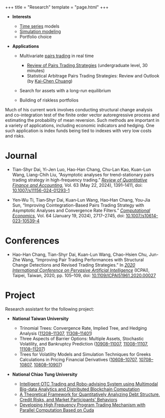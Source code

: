 +++
title = "Research"
template = "page.html"
+++

* **Interests**

  * [Time series](https://en.wikipedia.org/wiki/Time_series) models
  * [Simulation modeling](https://en.wikipedia.org/wiki/Simulation_modeling)
  * Portfolio choice

* **Applications**

  * Multivariate [pairs trading](https://www.investopedia.com/terms/p/pairstrade.asp) in real time

    * [Review of Pairs Trading Strategies](/other/20160725-Review_of_Pairs_Trading_Strategies.pdf) (undergraduate level, 30 minutes)
    * Statistical Arbitrage Pairs Trading Strategies: Review and Outlook (by [Kai-Chen Chuang](https://finance.lab.nycu.edu.tw/Students/105%E8%8E%8A%E5%87%B1%E8%87%A3/))
  * Search for assets with a long-run equilibrium
  * Building of riskless portfolios

Much of his current work involves conducting structural change analysis and co-integration test of the finite order vector autoregressive process and estimating the probability of mean reversion.
Such methods are important in a variety of applications, including economic indicators and hedging. One such application is index funds being tied to indexes with very low costs and risks.

<!-- # Published Works and Selected Talks -->

# Journal

* Tian-Shyr Dai, Yi-Jen Luo, Hao-Han Chang, Chu-Lan Kao, Kuan-Lun Wang, Liang-Chih Liu,
  “Asymptotic analyses for trend-stationary pairs trading strategy in high-frequency trading.”
  *[Review of Quantitative Finance and Accounting](https://link.springer.com/journal/11156)*, Vol. 63 (May 22, 2024), 1391–1411,
  doi: [10.1007/s11156-024-01293-1](https://link.springer.com/article/10.1007/s11156-024-01293-1)

* Yen‑Wu Ti, Tian‑Shyr Dai, Kuan‑Lun Wang, Hao‑Han Chang, You‑Jia Sun,
  “Improving Cointegration-Based Pairs Trading Strategy with Asymptotic Analyses and Convergence Rate Filters.”
  *[Computational Economics](https://link.springer.com/journal/10614)*, Vol. 64 (January 19, 2024), 2717–2745,
  doi: [10.1007/s10614-023-10539-4](https://doi.org/10.1007/s10614-023-10539-4)

# Conferences

* Hao-Han Chang, Tian-Shyr Dai, Kuan-Lun Wang, Chao-Hsien Chu, Jun-Zhe Wang,
  “Improving Pair Trading Performances with Structural Change Detections and Revised Trading Strategies.”
  In *[2020 International Conference on Pervasive Artificial Intelligence](https://doi.org/10.1109/ICPAI51961.2020)* (ICPAI), Taipei, Taiwan, 2020, pp. 105–109,
  doi: [10.1109/ICPAI51961.2020.00027](https://doi.org/10.1109/ICPAI51961.2020.00027)

# Project

Research assistant for the following project:

* **National Taiwan University**

  * Trinomial Trees: Convergence Rate, Implied Tree, and Hedging Analysis
    ([11208–11307](https://www.grb.gov.tw/search/planDetail?id=15485296), [11308–11401](https://www.grb.gov.tw/search/planDetail?id=16639177))
  * Three Aspects of Barrier Options: Multiple Assets, Stochastic Volatility, and Bankruptcy Prediction
    ([10908–11007](https://www.grb.gov.tw/search/planDetail?id=13541943), [11008–11107](https://www.grb.gov.tw/search/planDetail?id=13942143), [11108–11207](https://www.grb.gov.tw/search/planDetail?id=14605538))
  * Trees for Volatility Models and Simulation Techniques for Greeks Calculations in Pricing Financial Derivatives
    ([10608–10707](https://www.grb.gov.tw/search/planDetail?id=12483652), [10708–10807](https://www.grb.gov.tw/search/planDetail?id=12425597), [10808–10907](https://www.grb.gov.tw/search/planDetail?id=12824037))

* **National Chiao Tung University**

  * [Intelligent OTC Trading and Robo-advising System using Multimodal Big-data Analytics and Distributed Blockchain Computation](https://www.grb.gov.tw/search/planDetail?id=12488700)
  * [A Theoretical Framework for Quantitatively Analyzing Debt Structure, Credit Risks, and Market Participants' Behaviors](https://www.grb.gov.tw/search/planDetail?id=11272804)
  * [Developing High Frequency Program Trading Mechanism with Parallel Computation Based on Cuda](https://www.grb.gov.tw/search/planDetail?id=11600339)

<!-- <article>
    <section data-title="Journal">
        <header>
            <h2><a class="label">Journal</a></h2>
        </header>
        <ul>
            <li>Tian-Shyr Dai, Yi-Jen Luo, Hao-Han Chang, Chu-Lan Kao, Kuan-Lun Wang, Liang-Chih Liu,
                ``Asymptotic analyses for trend-stationary pairs trading strategy in high-frequency trading.''
                <i><a class="link__html" href="https://link.springer.com/journal/11156"
                        rel="bookmark external">Review of Quantitative Finance and Accounting</a></i>, Vol. 63
                (May 22, 2024), 1391-1411, doi: <a class="link__html"
                    href="https://link.springer.com/article/10.1007/s11156-024-01293-1"
                    rel="bookmark external">10.1007/s11156-024-01293-1</a>.
            </li>
            <li>Yen‑Wu Ti, Tian‑Shyr Dai, Kuan‑Lun Wang, Hao‑Han Chang, You‑Jia Sun, ``Improving
                Cointegration-Based Pairs Trading Strategy with Asymptotic Analyses and Convergence Rate
                Filters.''
                <i><a class="link__html" href="https://link.springer.com/journal/10614"
                        rel="bookmark external">Computational Economics</a></i>, Vol. 64 (January 19, 2024),
                2717--2745, doi:
                <a class="link__html" href="https://doi.org/10.1007/s10614-023-10539-4"
                    rel="bookmark external">10.1007/s10614-023-10539-4</a>.
            </li>
        </ul>
    </section>

    <section data-title="Conferences">
        <header>
            <h2><a class="label">Conferences</a></h2>
        </header>
        <ul>
            <li>Hao-Han Chang, Tian-Shyr Dai, Kuan-Lun Wang, Chao-Hsien Chu, Jun-Zhe Wang, ``Improving Pair
                Trading Performances with Structural Change Detections and Revised Trading Strategies.'' In
                <i><a class="link__html" href="https://doi.org/10.1109/ICPAI51961.2020"
                        rel="bookmark external">2020 International
                        Conference on Pervasive Artificial Intelligence</a></i> (ICPAI), Taipei, Taiwan, 2020,
                pp. 105-109, doi: <a class="link__html" href="https://doi.org/10.1109/ICPAI51961.2020.00027"
                    rel="bookmark external">10.1109/ICPAI51961.2020.00027</a>.
            </li>
        </ul>
    </section>

    <section data-title="Project">
        <header>
            <h2><a class="label">Project</a></h2>
        </header>
        Research assiste for the following project:
        <ul>
            <li><strong>National Taiwan University</strong>
                <ul>
                    <li>Trinomial Trees: Convergence Rate, Implied Tree, and Hedging
                        Analysis (<a class="link__html"
                            href="https://www.grb.gov.tw/search/planDetail?id=15485296"
                            rel="bookmark external">11208--11307</a>, 
                            <a class="link__html"
                            href="https://www.grb.gov.tw/search/planDetail?id=16639177"
                            rel="bookmark external">11308--11401</a>)
                    </li>
                    <li>Three Aspects of Barrier Options: Multiple Assets, Stochastic Volatlity, and Bankruptcy
                        Prediction (<a class="link__html"
                            href="https://www.grb.gov.tw/search/planDetail?id=13541943"
                            rel="bookmark external">10908--11007</a>, <a class="link__html"
                            href="https://www.grb.gov.tw/search/planDetail?id=13942143"
                            rel="bookmark external">11008--11107</a>, <a class="link__html"
                            href="https://www.grb.gov.tw/search/planDetail?id=14605538"
                            rel="bookmark external">11108--11207</a>)
                    </li>
                    <li>Trees for Volatility
                        Models
                        and Simulation Techniques for Greeks Calculations in Pricing Financial
                        Derivatives (<a class="link__html"
                            href="https://www.grb.gov.tw/search/planDetail?id=12483652"
                            rel="bookmark external">10608--10707</a>, <a class="link__html"
                            href="https://www.grb.gov.tw/search/planDetail?id=12425597"
                            rel="bookmark external">10708--10807</a>, <a class="link__html"
                            href="https://www.grb.gov.tw/search/planDetail?id=12824037"
                            rel="bookmark external">10808--10907</a>)
                    </li>
                </ul>
            </li>
            <li><strong>National Chiao Tung University</strong>
                <ul>
                    <li><a class="link__html" href="https://www.grb.gov.tw/search/planDetail?id=12488700"
                            rel="bookmark external">Intelligent
                            OTC Trading and Robo-advising System using Multimodal Big-data Analytics and
                            Distributed
                            Blockchain Computation</a></li>
                    <li><a class="link__html" href="https://www.grb.gov.tw/search/planDetail?id=11272804"
                            rel="bookmark external">A
                            Theoretical
                            Framework for Quantitatively Analyzing Debt Structure, Credit Risks, and Market
                            Participants' Behaviors</a></li>
                    <li><a class="link__html" href="https://www.grb.gov.tw/search/planDetail?id=11600339"
                            rel="bookmark external">Developing
                            High Frequency Program Trading Mechanism with Parallel Computation Based on Cuda</a>
                    </li>
                </ul>
            </li>
        </ul>
    </section>

    <section data-title="Contacts">
        <header>
            <h2><a class="label">Contacts</a></h2>
        </header>
        <div class="inserthtml" data-key="contact_en"></div>
    </section>
</article> -->